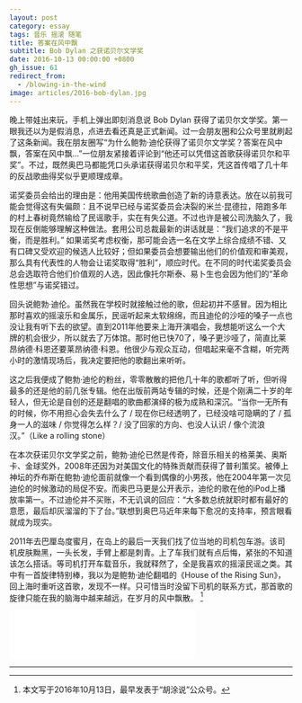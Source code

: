 ```yaml
---
layout: post
category: essay
tags: 音乐 摇滚 随笔
title: 答案在风中飘
subtitle: Bob Dylan 之获诺贝尔文学奖
date: 2016-10-13 00:00:00 +0800
gh_issue: 61
redirect_from:
  - /blowing-in-the-wind
image: articles/2016-bob-dylan.jpg
---
```


晚上带娃出来玩，手机上弹出即刻消息说 Bob Dylan 获得了诺贝尔文学奖。第一眼我还以为是假消息，点进去看还真是正式新闻。过一会朋友圈和公众号里就刷起了这条新闻。我在朋友圈写“为什么鲍勃·迪伦获得了诺贝尔文学奖？答案在风中飘，答案在风中飘…”一位朋友紧接着评论到“他还可以凭借这首歌获得诺贝尔和平奖”。不过，既然奥巴马都能凭口头承诺获得诺贝尔和平奖，凭这首传唱了几十年的反战歌曲得奖似乎更顺理成章。

诺奖委员会给出的理由是：他用美国传统歌曲创造了新的诗意表达。放在以前我可能会觉得这有失偏颇：且不说早已经与诺奖委员会决裂的米兰·昆德拉，陪跑多年的村上春树竟然输给了民谣歌手，实在有失公道。不过也许是被公司洗脑久了，我现在反倒能够理解这种做法。套用公司总裁最新的讲话就是：“我们追求的不是平衡，而是胜利。” 如果诺奖考虑权衡，那可能会选一名在文学上综合成绩不错、又有口碑又受欢迎的候选人比较好；但如果委员会想要输出他们的价值观和审美观，那么具有代表性的人物会让诺奖取得“胜利”，顺应时代。在不同的时代诺奖委员会总会选取符合他们价值观的人选，因此像托尔斯泰、易卜生也会因为他们的“革命性思想”与诺奖错过。

回头说鲍勃·迪伦。虽然我在学校时就接触过他的歌，但起初并不感冒。因为相比那时喜欢的摇滚乐和金属乐，民谣听起来太软绵绵，而且迪伦的沙哑的嗓子一点也没让我有听下去的欲望。直到2011年他要来上海开演唱会，我想能听这么一个大牌的机会很少，所以就去了万体馆。那时他已快70了，嗓子更沙哑了，简直比莱昂纳德·科恩还要莱昂纳德·科恩。他很少与观众互动，但唱起来毫不含糊，听完两小时的激情现场后，我决定要把他的歌翻出来听听。

这之后我便成了鲍勃·迪伦的粉丝，零零散散的把他几十年的歌都听了听，但听得最多的还是他的前几张专辑。他在出版前两站专辑的时候，还是个刚满二十岁的年轻人，但无论是自创的还是翻唱的歌曲都演绎的极为成熟和深沉。“当你一无所有的时候，你不用担心会失去什么了 / 现在你已经透明了，已经没啥可隐瞒的了 / 孤身一人的滋味 / 你觉得怎么样？/ 没了回家的方向、也没人认识 / 像个流浪汉。”（Like a rolling stone）

在本次获诺贝尔文学奖之前，鲍勃·迪伦已然是传奇，除音乐相关的格莱美、奥斯卡、金球奖外，2008年还因为对美国文化的特殊贡献而获得了普利策奖。被俸上神坛的乔布斯在鲍勃·迪伦面前就像一个看到偶像的小男孩，他在2004年第一次见迪伦的时候激动的局促不安。而奥巴马更是公开表示，迪伦的歌在他的iPod上播放率第一。不过迪伦并不买账，不无讥讽的回应：“大多数总统就职时都有最好的意愿，最后却灰溜溜的下了台。”联想到奥巴马近年来每下愈况的支持率，预言眼看就成为现实。

2011年去巴厘岛度蜜月，在岛上的最后一天我们找了位当地的司机包车游。该司机皮肤黝黑，一头长发，手臂上都是刺青。上了车我们就有点后悔，紧张的不知道该怎么搭话。等司机打开车载音乐，我就释然了，全是我喜欢的摇滚民谣之类。其中有一首旋律特别棒，我以为是鲍勃·迪伦翻唱的《House of the Rising Sun》，回上海时重听这首歌，发现不一样。只可惜当时没留下司机的联系方式，那首歌的旋律只能在我的脑海中越来越远，在岁月的风中飘散。 [^1]

<iframe frameborder="no" border="0" marginwidth="0" marginheight="0" width=330 height=86 src="//music.163.com/outchain/player?type=2&id=550031754&auto=0&height=66"></iframe>

************

[^1]: 本文写于2016年10月13日，最早发表于“胡涂说”公众号。
